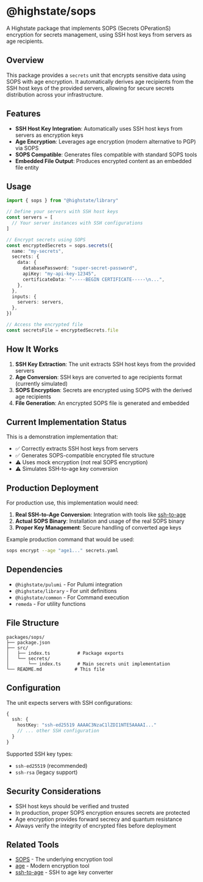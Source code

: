 # @highstate/sops

A Highstate package that implements SOPS (Secrets OPerationS) encryption for secrets management, using SSH host keys from servers as age recipients.

## Overview

This package provides a `secrets` unit that encrypts sensitive data using SOPS with age encryption. It automatically derives age recipients from the SSH host keys of the provided servers, allowing for secure secrets distribution across your infrastructure.

## Features

- **SSH Host Key Integration**: Automatically uses SSH host keys from servers as encryption keys
- **Age Encryption**: Leverages age encryption (modern alternative to PGP) via SOPS
- **SOPS Compatible**: Generates files compatible with standard SOPS tools
- **Embedded File Output**: Produces encrypted content as an embedded file entity

## Usage

```typescript
import { sops } from "@highstate/library"

// Define your servers with SSH host keys
const servers = [
  // Your server instances with SSH configurations
]

// Encrypt secrets using SOPS
const encryptedSecrets = sops.secrets({
  name: "my-secrets",
  secrets: {
    data: {
      databasePassword: "super-secret-password",
      apiKey: "my-api-key-12345",
      certificateData: "-----BEGIN CERTIFICATE-----\n...",
    },
  },
  inputs: {
    servers: servers,
  },
})

// Access the encrypted file
const secretsFile = encryptedSecrets.file
```

## How It Works

1. **SSH Key Extraction**: The unit extracts SSH host keys from the provided servers
2. **Age Conversion**: SSH keys are converted to age recipients format (currently simulated)
3. **SOPS Encryption**: Secrets are encrypted using SOPS with the derived age recipients
4. **File Generation**: An encrypted SOPS file is generated and embedded

## Current Implementation Status

This is a demonstration implementation that:

- ✅ Correctly extracts SSH host keys from servers
- ✅ Generates SOPS-compatible encrypted file structure
- ⚠️ Uses mock encryption (not real SOPS encryption)
- ⚠️ Simulates SSH-to-age key conversion

## Production Deployment

For production use, this implementation would need:

1. **Real SSH-to-Age Conversion**: Integration with tools like [ssh-to-age](https://github.com/Mic92/ssh-to-age)
2. **Actual SOPS Binary**: Installation and usage of the real SOPS binary
3. **Proper Key Management**: Secure handling of converted age keys

Example production command that would be used:

```bash
sops encrypt --age "age1..." secrets.yaml
```

## Dependencies

- `@highstate/pulumi` - For Pulumi integration
- `@highstate/library` - For unit definitions
- `@highstate/common` - For Command execution
- `remeda` - For utility functions

## File Structure

```
packages/sops/
├── package.json
├── src/
│   ├── index.ts          # Package exports
│   └── secrets/
│       └── index.ts      # Main secrets unit implementation
└── README.md            # This file
```

## Configuration

The unit expects servers with SSH configurations:

```typescript
{
  ssh: {
    hostKey: "ssh-ed25519 AAAAC3NzaC1lZDI1NTE5AAAAI..."
    // ... other SSH configuration
  }
}
```

Supported SSH key types:

- `ssh-ed25519` (recommended)
- `ssh-rsa` (legacy support)

## Security Considerations

- SSH host keys should be verified and trusted
- In production, proper SOPS encryption ensures secrets are protected
- Age encryption provides forward secrecy and quantum resistance
- Always verify the integrity of encrypted files before deployment

## Related Tools

- [SOPS](https://getsops.io/) - The underlying encryption tool
- [age](https://age-encryption.org/) - Modern encryption tool
- [ssh-to-age](https://github.com/Mic92/ssh-to-age) - SSH to age key converter
